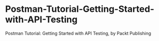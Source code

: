 # Postman-Tutorial-Getting-Started-with-API-Testing
Postman Tutorial: Getting Started with API Testing, by Packt Publishing
